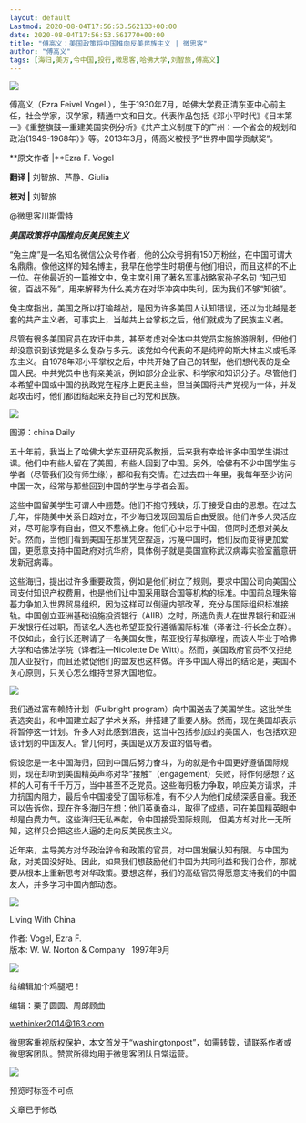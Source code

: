 ```yaml
---
layout: default
Lastmod: 2020-08-04T17:56:53.562133+00:00
date: 2020-08-04T17:56:53.561770+00:00
title: "傅高义：美国政策将中国推向反美民族主义 | 微思客"
author: "傅高义"
tags: [海归,美方,令中国,投行,微思客,哈佛大学,刘智旅,傅高义]
---
```


![](https://images.weserv.nl/?url=https%3A//mmbiz.qpic.cn/mmbiz_png/CKYhgyUnM1AamPbhvNlpI1vB3M2wGJib0R3LE4lgADUyULCECkwoVITWSPr2HGG2j5TGm9YJIqDqkaAN3BhPR7Q/640%3Fwx_fmt%3Djpeg)

傅高义（Ezra Feivel Vogel ），生于1930年7月，哈佛大学费正清东亚中心前主任，社会学家，汉学家，精通中文和日文。代表作品包括《邓小平时代》《日本第一》《重整旗鼓一重建美国实例分析》《共产主义制度下的广州：一个省会的规划和政治(1949-1968年）》等。2013年3月，傅高义被授予“世界中国学贡献奖”。

**原文作者 |**Ezra F. Vogel

**翻译 |** 刘智旅、芦静、Giulia

**校对 |** 刘智旅

@微思客川斯雷特  

**_美国政策将中国推向反美民族主义_**

  

“兔主席”是一名知名微信公众号作者，他的公众号拥有150万粉丝，在中国可谓大名鼎鼎。像他这样的知名博主，我早在他学生时期便与他们相识，而且这样的不止一位。在他最近的一篇推文中，兔主席引用了著名军事战略家孙子名句 “知己知彼，百战不殆”，用来解释为什么美方在对华冲突中失利，因为我们不够“知彼”。

  

兔主席指出，美国之所以打输越战，是因为许多美国人认知错误，还以为北越是老套的共产主义者。可事实上，当越共上台掌权之后，他们就成为了民族主义者。

  

尽管有很多美国官员在攻讦中共，甚至考虑对全体中共党员实施旅游限制，但他们却没意识到该党是多么复杂与多元。该党如今代表的不是纯粹的斯大林主义或毛泽东主义。自1978年邓小平掌权之后，中共开始了自己的转型，他们想代表的是全国人民。中共党员中也有亲美派，例如部分企业家、科学家和知识分子。尽管他们本希望中国或中国的执政党在程序上更民主些，但当美国将共产党视为一体，并发起攻击时，他们都团结起来支持自己的党和民族。

![](https://images.weserv.nl/?url=https%3A//mmbiz.qpic.cn/sz_mmbiz_png/BZEcmlajfeJRD24sr6FRFloYMoQw9BV3pNJ5hGLzOl6sWGzTgY2rIxeicBsQ8QmISpflM5aTMtBJx9CrYF3M4vQ/640%3Fwx_fmt%3Dpng)

图源：china Daily

  

五十年前，我当上了哈佛大学东亚研究系教授，后来我有幸给许多中国学生讲过课。他们中有些人留在了美国，有些人回到了中国。另外，哈佛有不少中国学生与学者（尽管我们没有师生缘），都和我有交情。在过去四十年里，我每年至少访问中国一次，经常与那些回到中国的学生与学者会面。

  

这些中国留美学生可谓人中翘楚。他们不抱守残缺，乐于接受自由的思想。在过去几年，伴随美中关系日趋对立，不少海归发现回国后自由受限。他们许多人灵活应对，尽可能享有自由，但又不惹祸上身。他们心中忠于中国，但同时还想对美友好。然而，当他们看到美国在那里凭空捏造，污蔑中国时，他们反而变得更加爱国，更愿意支持中国政府对抗华府，具体例子就是美国宣称武汉病毒实验室蓄意研发新冠病毒。

  

这些海归，提出过许多重要政策，例如是他们树立了规则，要求中国公司向美国公司支付知识产权费用，也是他们让中国采用联合国等机构的标准。中国前总理朱镕基力争加入世界贸易组织，因为这样可以倒逼内部改革，充分与国际组织标准接轨。中国创立亚洲基础设施投资银行（AIIB）之时，所选负责人在世界银行和亚洲开发银行任过职，而该名人选也希望亚投行遵循国际标准（译者注-行长金立群）。不仅如此，金行长还聘请了一名美国女性，帮亚投行草拟章程，而该人毕业于哈佛大学和哈佛法学院（译者注—Nicolette De Witt）。然而，美国政府官员不仅拒绝加入亚投行，而且还敦促他们的盟友也这样做。许多中国人得出的结论是，美国不关心原则，只关心怎么维持世界大国地位。

  

![](https://images.weserv.nl/?url=https%3A//mmbiz.qpic.cn/sz_mmbiz_jpg/BZEcmlajfeLn7sXXVk4upeFeohjMrPRBX7SCUzU3Nh4q7UjtoH6TS6Dd5GaDiaHBkibucqkf2IKpOIpaBdVSGwiag/640%3Fwx_fmt%3Djpeg)

  

我们通过富布赖特计划（Fulbright program）向中国送去了美国学生。这批学生表选突出，和中国建立起了学术关系，并搭建了重要人脉。然而，现在美国却表示将暂停这一计划。许多人对此感到沮丧，这当中包括参加过的美国人，也包括欢迎该计划的中国友人。曾几何时，美国是双方友谊的倡导者。

  

假设您是一名中国海归，回到中国后努力奋斗，为的就是令中国更好遵循国际规则，现在却听到美国精英声称对华“接触”（engagement）失败，将作何感想？这样的人可有千千万万，当中甚至不乏党员。这些海归极力争取，响应美方请求，并力抗国内阻力，最后令中国接受了国际标准，有不少人为他们成绩深感自豪。我还可以告诉你，现在许多海归在想：他们英勇奋斗，取得了成绩，可在美国精英眼中却是白费力气。这些海归无私奉献，令中国接受国际规则， 但美方却对此一无所知，这样只会把这些人逼的走向反美民族主义。

  

近年来，主导美方对华政治辞令和政策的官员，对中国发展认知有限。与中国为敌，对美国没好处。因此，如果我们想鼓励他们中国为共同利益和我们合作，那就要从根本上重新思考对华政策。要想这样，我们的高级官员得愿意支持我们的中国友人，并多学习中国内部动态。

![](https://images.weserv.nl/?url=https%3A//mmbiz.qpic.cn/mmbiz_jpg/CKYhgyUnM1AamPbhvNlpI1vB3M2wGJib0rZtboicSV1VWwBrhTw7AKHic2icX3th2OrCeUre2sWhLTvaWPeQdRJC4A/640%3Fwx_fmt%3Djpeg)

  

Living With China

作者: Vogel, Ezra F.   
版本: W. W. Norton & Company   1997年9月

  

  

![](https://images.weserv.nl/?url=https%3A//mmbiz.qpic.cn/sz_mmbiz_jpg/BZEcmlajfeJRD24sr6FRFloYMoQw9BV3FPgDKwWnMJazEHxH8z1yksKia3mjuYktFl2rzaV1Uea7IIs3dRXaz8Q/640%3Fwx_fmt%3Djpeg)

给编辑加个鸡腿吧！

  

编辑：栗子圆圆、周郎顾曲

  

wethinker2014@163.com

微思客重视版权保护，本文首发于“washingtonpost”，如需转载，请联系作者或微思客团队。赞赏所得均用于微思客团队日常运营。

![](https://images.weserv.nl/?url=https%3A//mmbiz.qpic.cn/sz_mmbiz_jpg/BZEcmlajfeJRD24sr6FRFloYMoQw9BV37pdnTQuPsQiak6SGqq6iaU4kb3p8gicvacX44oQxooO2qeKpFOtyaCP0A/640%3Fwx_fmt%3Djpeg)

预览时标签不可点

文章已于修改

